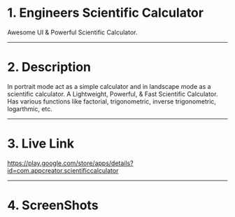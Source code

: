 # 1. Engineers Scientific Calculator

Awesome UI & Powerful Scientific Calculator.

<hr/>


# 2. Description

In portrait mode act as a simple calculator and in landscape mode as a scientific calculator.
A Lightweight, Powerful, & Fast Scientific Calculator.
Has various functions like factorial, trigonometric, inverse trigonometric, logarthmic, etc.

<hr/>


# 3. Live Link

https://play.google.com/store/apps/details?id=com.appcreator.scientificcalculator

<hr/>


# 4. ScreenShots

